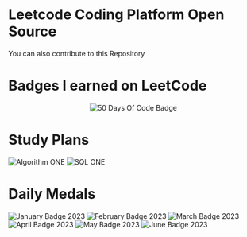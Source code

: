 # Leetcode Coding Platform Open Source
You can also contribute to this Repository
# Badges I earned on LeetCode

<p align="center">
  <img src="https://leetcode.com/static/images/badges/2022/lg/2022-annual-50.png" alt="50 Days Of Code Badge">
  
</p>
<h1>Study Plans</h1>
<p>
  <img src="https://assets.leetcode.com/static_assets/others/algorithm_I.png" alt="Algorithm ONE">
  <img src="https://assets.leetcode.com/static_assets/others/SQLI.png" alt="SQL ONE">
</p>
<h1>Daily Medals</h1>
<p>
  <img src="https://leetcode.com/static/images/badges/dcc-2023-1.png" alt="January Badge 2023">
  <img src="https://leetcode.com/static/images/badges/dcc-2023-2.png" alt="February Badge 2023">
  <img src="https://leetcode.com/static/images/badges/dcc-2023-3.png" alt="March Badge 2023">
  <img src="https://leetcode.com/static/images/badges/dcc-2023-4.png" alt="April Badge 2023">
  <img src="https://leetcode.com/static/images/badges/dcc-2023-5.png" alt="May Badge 2023">
  <img src="https://leetcode.com/static/images/badges/dcc-2023-6.png" alt="June Badge 2023">
</p>
